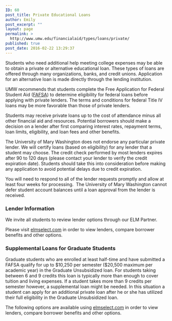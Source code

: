 ```yaml
---
ID: 60
post_title: Private Educational Loans
author: Emily
post_excerpt: ""
layout: page
permalink: >
  http://www.umw.edu/financialaid/types/loans/private/
published: true
post_date: 2016-02-22 13:29:37
---
```

Students who need additional help meeting college expenses may be able to obtain a private or alternative educational loan. These types of loans are offered through many organizations, banks, and credit unions. Application for an alternative loan is made directly through the lending institution.

UMW recommends that students complete the Free Application for Federal Student Aid (<a href="https://fafsa.ed.gov/">FAFSA</a>) to determine eligibility for federal loans before applying with private lenders. The terms and conditions for federal Title IV loans may be more favorable than those of private lenders.

Students may receive private loans up to the cost of attendance minus all other financial aid and resources. Potential borrowers should make a decision on a lender after first comparing interest rates, repayment terms, loan limits, eligibility, and loan fees and other benefits.

The University of Mary Washington does not endorse any particular private lender. We will certify loans (based on eligibility) for any lender that a student may choose. The credit check performed by most lenders expires after 90 to 120 days (please contact your lender to verify the credit expiration date). Students should take this into consideration before making any application to avoid potential delays due to credit expiration.

You will need to respond to all of the lender requests promptly and allow at least four weeks for processing.  The University of Mary Washington cannot defer student account balances until a loan approval from the lender is received.
<h3>Lender Information</h3>
We invite all students to review lender options through our ELM Partner.

Please visit <a href="https://www.elmselect.com/v4/school/717/program-select">elmselect.com</a> in order to view lenders, compare borrower benefits and other options.


<h3>Supplemental Loans for Graduate Students</h3>
Graduate students who are enrolled at least half-time and have submitted a FAFSA qualify for up to $10,250 per semester ($20,500 maximum per academic year) in the Graduate Unsubsidized loan. For students taking between 6 and 9 credits this loan is typically more than enough to cover tuition and living expenses. If a student takes more than 9 credits per semester however, a supplemental loan might be needed. In this situation a student can apply for an additional private loan after he or she has utilized their full eligibility in the Graduate Unsubsidized loan. 

The following options are available using <a href="https://www.elmselect.com/v4/school/717/program-select">elmselect.com</a> in order to view lenders, compare borrower benefits and other options.

&nbsp;